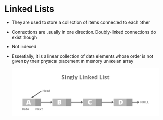 # Linked Lists

* They are used to store a collection of items connected to each other
* Connections are usually in one direction. Doubly-linked connections do exist though
* Not indexed
* Essentially, it is a linear collection of data elements whose order is not given by their physical placement in memory unlike an array
  
  ![alt text](img/linked_list.png)